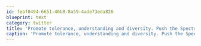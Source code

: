 ```yaml
---
id: febf0494-6651-40b8-8a59-4ade73eda826
blueprint: text
category: twitter
title: 'Promote tolerance, understanding and diversity. Push the Spectrum http://tinyurl.com/26buqzh'
caption: 'Promote tolerance, understanding and diversity. Push the Spectrum http://tinyurl.com/26buqzh'
---
```

